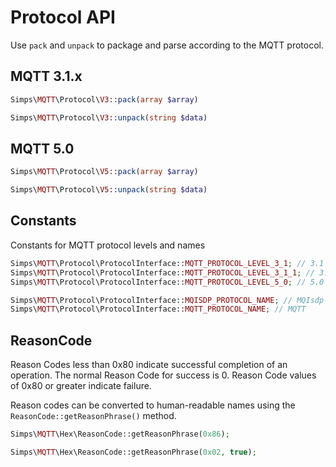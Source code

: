 # Protocol API

Use `pack` and `unpack` to package and parse according to the MQTT protocol.

## MQTT 3.1.x

```php
Simps\MQTT\Protocol\V3::pack(array $array)

Simps\MQTT\Protocol\V3::unpack(string $data)
```

## MQTT 5.0

```php
Simps\MQTT\Protocol\V5::pack(array $array)

Simps\MQTT\Protocol\V5::unpack(string $data)
```

## Constants

Constants for MQTT protocol levels and names

```php
Simps\MQTT\Protocol\ProtocolInterface::MQTT_PROTOCOL_LEVEL_3_1; // 3.1
Simps\MQTT\Protocol\ProtocolInterface::MQTT_PROTOCOL_LEVEL_3_1_1; // 3.1.1
Simps\MQTT\Protocol\ProtocolInterface::MQTT_PROTOCOL_LEVEL_5_0; // 5.0

Simps\MQTT\Protocol\ProtocolInterface::MQISDP_PROTOCOL_NAME; // MQIsdp
Simps\MQTT\Protocol\ProtocolInterface::MQTT_PROTOCOL_NAME; // MQTT
```

## ReasonCode

Reason Codes less than 0x80 indicate successful completion of an operation. The normal Reason Code for success is 0. Reason Code values of 0x80 or greater indicate failure.

Reason codes can be converted to human-readable names using the `ReasonCode::getReasonPhrase()` method.

```php
Simps\MQTT\Hex\ReasonCode::getReasonPhrase(0x86);

Simps\MQTT\Hex\ReasonCode::getReasonPhrase(0x02, true);
```
